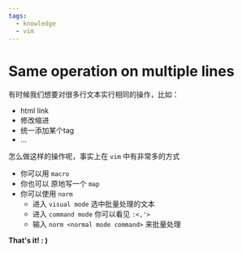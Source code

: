 ```yaml
---
tags:
  - knowledge
  - vim
---
```


# Same operation on multiple lines
有时候我们想要对很多行文本实行相同的操作，比如：
- html link
- 修改缩进
- 统一添加某个tag
- ...

怎么做这样的操作呢，事实上在 `vim` 中有非常多的方式
- 你可以用 `macro` 
- 你也可以 原地写一个 `map` 
- 你可以使用 `norm` 
	- 进入 `visual mode` 选中批量处理的文本
	- 进入 `command mode` 你可以看见 `:<,'>` 
	- 输入 `norm <normal mode command>` 来批量处理

**That's it! : )**